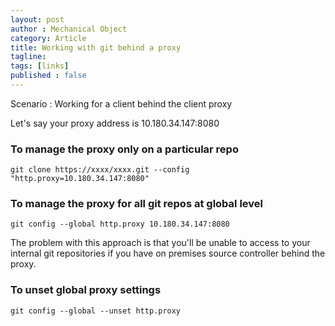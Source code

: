 ```yaml
---
layout: post
author : Mechanical Object
category: Article
title: Working with git behind a proxy
tagline: 
tags: [links]
published : false
--- 
```

Scenario : Working for a client behind the client proxy 

<!--more-->

Let's say your proxy address is 10.180.34.147:8080

### To manage the proxy only on a particular repo

```git clone https://xxxx/xxxx.git --config "http.proxy=10.180.34.147:8080"```
 
### To manage the proxy for all git repos at global level 

```git config --global http.proxy 10.180.34.147:8080```

The problem with this approach is that you'll be unable to access to your internal git repositories if you have on premises source controller behind the proxy.

### To unset global proxy settings 
 
```git config --global --unset http.proxy```
 
